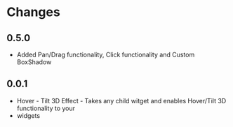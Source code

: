 # Changes

## 0.5.0
* Added Pan/Drag functionality, Click functionality and Custom BoxShadow

## 0.0.1

* Hover - Tilt 3D Effect - Takes any child witget and enables Hover/Tilt 3D functionality to your
* widgets